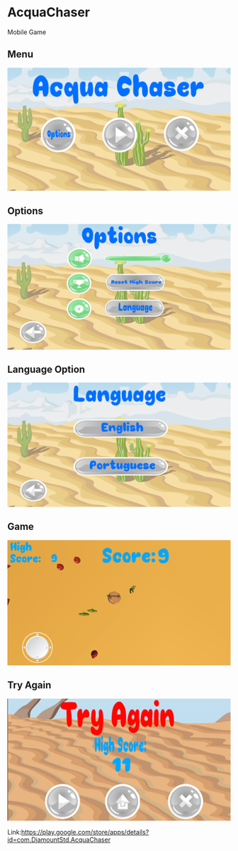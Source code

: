 # AcquaChaser

Mobile Game

## Menu
![Menu](https://raw.githubusercontent.com/Jonattaz/Acqua-Chaser/main/Images/Menu.png?token=APYTIT5S4XYCWDZSELC6RPLAL4G54)

## Options
![Options](https://raw.githubusercontent.com/Jonattaz/Acqua-Chaser/main/Images/Options.png?token=APYTITZMCQRDZXIU57K4F5LAL4HAY)

## Language Option
![Language](https://raw.githubusercontent.com/Jonattaz/Acqua-Chaser/main/Images/Language.png?token=APYTIT6PADYHD2OCHSSUCR3AL4HBQ)

## Game
![In-Game](https://raw.githubusercontent.com/Jonattaz/Acqua-Chaser/main/Images/In-Game2.png?token=APYTIT7FHWHQZR6GGYK2JFLAL4HICg)

## Try Again
![TryAgain](https://raw.githubusercontent.com/Jonattaz/Acqua-Chaser/main/Images/TryAgain.png?token=APYTITZWTM4N772PLPSVW3LAL4HBE)

Link:https://play.google.com/store/apps/details?id=com.DiamountStd.AcquaChaser
